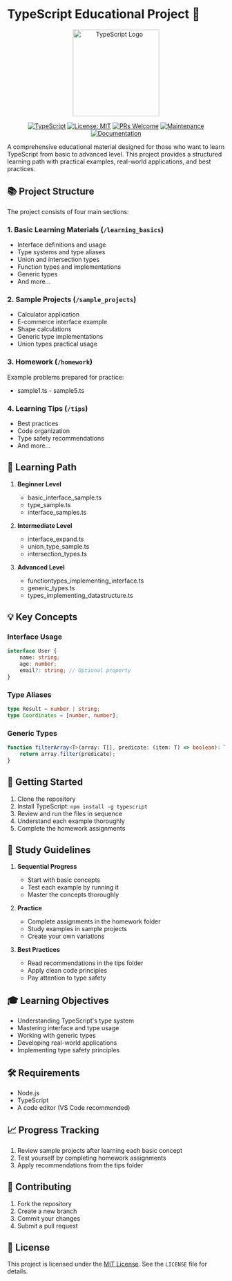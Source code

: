 # TypeScript Educational Project 🚀

<div align="center">
  <img src="typescript.jpg" alt="TypeScript Logo" width="200"/>

  [![TypeScript](https://img.shields.io/badge/TypeScript-4.9.5-blue.svg)](https://www.typescriptlang.org/)
  [![License: MIT](https://img.shields.io/badge/License-MIT-yellow.svg)](LICENSE)
  [![PRs Welcome](https://img.shields.io/badge/PRs-welcome-brightgreen.svg)](http://makeapullrequest.com)
  [![Maintenance](https://img.shields.io/badge/Maintained%3F-yes-green.svg)](https://github.com/your/repo/graphs/commit-activity)
  [![Documentation](https://img.shields.io/badge/documentation-yes-brightgreen.svg)](README.md)
</div>

A comprehensive educational material designed for those who want to learn TypeScript from basic to advanced level. This project provides a structured learning path with practical examples, real-world applications, and best practices.

## 📚 Project Structure

The project consists of four main sections:

### 1. Basic Learning Materials (`/learning_basics`)
- Interface definitions and usage
- Type systems and type aliases
- Union and intersection types
- Function types and implementations
- Generic types
- And more...

### 2. Sample Projects (`/sample_projects`)
- Calculator application
- E-commerce interface example
- Shape calculations
- Generic type implementations
- Union types practical usage

### 3. Homework (`/homework`)
Example problems prepared for practice:
- sample1.ts - sample5.ts

### 4. Learning Tips (`/tips`)
- Best practices
- Code organization
- Type safety recommendations
- And more...

## 🎯 Learning Path

1. **Beginner Level**
   - basic_interface_sample.ts
   - type_sample.ts
   - interface_samples.ts

2. **Intermediate Level**
   - interface_expand.ts
   - union_type_sample.ts
   - intersection_types.ts

3. **Advanced Level**
   - functiontypes_implementing_interface.ts
   - generic_types.ts
   - types_implementing_datastructure.ts

## 💡 Key Concepts

### Interface Usage
```typescript
interface User {
    name: string;
    age: number;
    email?: string; // Optional property
}
```

### Type Aliases
```typescript
type Result = number | string;
type Coordinates = [number, number];
```

### Generic Types
```typescript
function filterArray<T>(array: T[], predicate: (item: T) => boolean): T[] {
    return array.filter(predicate);
}
```

## 🚀 Getting Started

1. Clone the repository
2. Install TypeScript: `npm install -g typescript`
3. Review and run the files in sequence
4. Understand each example thoroughly
5. Complete the homework assignments

## 📝 Study Guidelines

1. **Sequential Progress**
   - Start with basic concepts
   - Test each example by running it
   - Master the concepts thoroughly

2. **Practice**
   - Complete assignments in the homework folder
   - Study examples in sample projects
   - Create your own variations

3. **Best Practices**
   - Read recommendations in the tips folder
   - Apply clean code principles
   - Pay attention to type safety

## 🎓 Learning Objectives

- Understanding TypeScript's type system
- Mastering interface and type usage
- Working with generic types
- Developing real-world applications
- Implementing type safety principles

## 🛠️ Requirements

- Node.js
- TypeScript
- A code editor (VS Code recommended)

## 📈 Progress Tracking

1. Review sample projects after learning each basic concept
2. Test yourself by completing homework assignments
3. Apply recommendations from the tips folder

## 🤝 Contributing

1. Fork the repository
2. Create a new branch
3. Commit your changes
4. Submit a pull request

## 📄 License

This project is licensed under the [MIT License](LICENSE). See the `LICENSE` file for details.